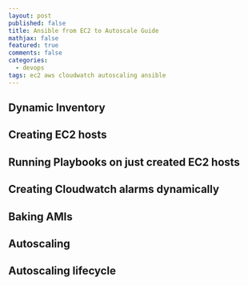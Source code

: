 ```yaml
---
layout: post
published: false
title: Ansible from EC2 to Autoscale Guide
mathjax: false
featured: true
comments: false
categories: 
  - devops
tags: ec2 aws cloudwatch autoscaling ansible
---
```


## Dynamic Inventory

## Creating EC2 hosts

## Running Playbooks on just created EC2 hosts

## Creating Cloudwatch alarms dynamically

## Baking AMIs

## Autoscaling

## Autoscaling lifecycle
